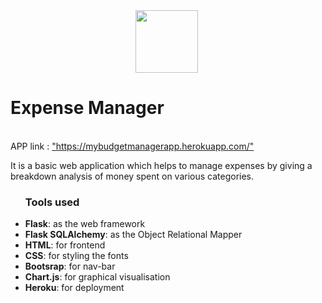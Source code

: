 <html>
    <body>
        <img src="https://lh3.googleusercontent.com/ikbN8scDWum2l6zGkmBrLFMsxOQvzTZT6UcIAYJ_dxBDAv9Ub7YE640cliaooDiWMzs=w512-h512" style="margin-left: 200px;" height = 100>
        <h1 >Expense Manager</h1>
        <br>APP link : <a href="https://mybudgetmanagerapp.herokuapp.com/">"https://mybudgetmanagerapp.herokuapp.com/"</a>
        <p>It is a basic web application which helps to manage expenses by giving a breakdown analysis of money spent on various categories.</p>
        <ul>
            <h3>Tools used</h3>
            <li><b>Flask</b>: as the web framework</li>
            <li><b>Flask SQLAlchemy</b>: as the Object Relational Mapper</li>
            <li><b>HTML</b>: for frontend</li>
            <li><b>CSS</b>: for styling the fonts</li>
            <li><b>Bootsrap</b>: for nav-bar</li>
            <li><b>Chart.js</b>: for graphical visualisation</li>
            <li><b>Heroku</b>: for deployment</li>
        </ul>
    </body>
</html>
